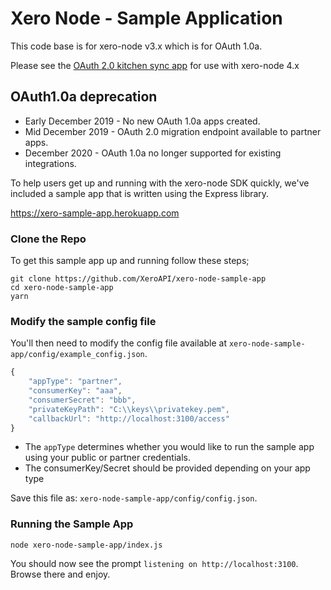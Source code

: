 # Xero Node - Sample Application

This code base is for xero-node v3.x which is for OAuth 1.0a.  

Please see the [OAuth 2.0 kitchen sync app](https://github.com/XeroAPI/xero-node-oauth2-app) for use with xero-node 4.x

## OAuth1.0a deprecation
* Early December 2019 - No new OAuth 1.0a apps created.
* Mid December 2019 - OAuth 2.0 migration endpoint available to partner apps.
* December 2020 - OAuth 1.0a no longer supported for existing integrations.


To help users get up and running with the xero-node SDK quickly, we've included a sample app that is written using the Express library.

https://xero-sample-app.herokuapp.com

### Clone the Repo

To get this sample app up and running follow these steps;

```
git clone https://github.com/XeroAPI/xero-node-sample-app
cd xero-node-sample-app
yarn
```

### Modify the sample config file

You'll then need to modify the config file available at `xero-node-sample-app/config/example_config.json`.

```javascript
{
    "appType": "partner",
    "consumerKey": "aaa",
    "consumerSecret": "bbb",
    "privateKeyPath": "C:\\keys\\privatekey.pem",
    "callbackUrl": "http://localhost:3100/access"
}
```

* The `appType` determines whether you would like to run the sample app using your public or partner credentials.
* The consumerKey/Secret should be provided depending on your app type

Save this file as: `xero-node-sample-app/config/config.json`.

### Running the Sample App

```
node xero-node-sample-app/index.js
```

You should now see the prompt `listening on http://localhost:3100`.  Browse there and enjoy.
